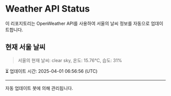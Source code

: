 
# Weather API Status

이 리포지토리는 OpenWeather API를 사용하여 서울의 날씨 정보를 자동으로 업데이트합니다.

## 현재 서울 날씨
> 서울의 현재 날씨: clear sky, 온도: 15.76°C, 습도: 31%

⏳ 업데이트 시간: 2025-04-01 06:56:56 (UTC)

---
자동 업데이트 봇에 의해 관리됩니다.
